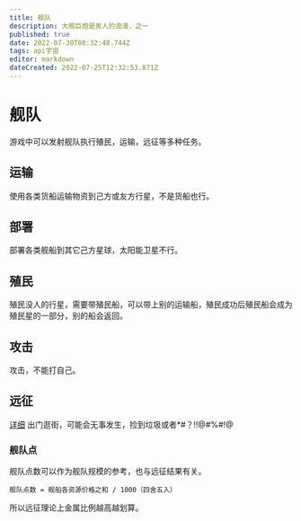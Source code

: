 ```yaml
---
title: 舰队
description: 大舰巨炮是男人的浪漫，之一
published: true
date: 2022-07-30T08:32:48.744Z
tags: api宇宙
editor: markdown
dateCreated: 2022-07-25T12:32:53.871Z
---
```


# 舰队
游戏中可以发射舰队执行殖民，运输，远征等多种任务。

## 运输
使用各类货船运输物资到己方或友方行星，不是货船也行。

## 部署
部署各类舰船到其它己方星球，太阳能卫星不行。

## 殖民
殖民没人的行星，需要带殖民船，可以带上别的运输船，殖民成功后殖民船会成为殖民星的一部分，别的船会返回。

## 攻击
攻击，不能打自己。

## 远征
[详细](/Api宇宙/远征)
出门逛街，可能会无事发生，捡到垃圾或者*#？!!@#%#!@

### 舰队点
舰队点数可以作为舰队规模的参考，也与远征结果有关。

```
舰队点数 = 舰船各资源价格之和 / 1000（四舍五入）
```

所以远征理论上金属比例越高越划算。
